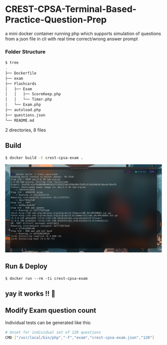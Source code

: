 # CREST-CPSA-Terminal-Based-Practice-Question-Prep
a mini docker container running php which supports simulation of questions from a json file in cli with real time correct/wrong answer prompt

### Folder Structure
```bash
$ tree
.
├── Dockerfile
├── exam
├── Flashcards
│   ├── Exam
│   │   ├── ScoreKeep.php
│   │   └── Timer.php
│   └── Exam.php
├── autoload.php
├── questions.json
└── README.md
```
2 directories, 8 files

## Build
```bash
$ docker build -t crest-cpsa-exam .
```
![](build.png)

## Run & Deploy
```
$ docker run --rm -ti crest-cpsa-exam
```

## yay it works !! 🥳
[](poc.png)

## Modify Exam question count

Individual tests can be generated like this:

```bash
# Unset for individual set of 120 questions
CMD ["/usr/local/bin/php","-f","exam","crest-cpsa-exam.json","120"]
```

